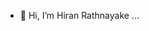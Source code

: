 - 👋 Hi, I’m Hiran Rathnayake ...



<!---
Hiranx/Hiranx is a ✨ special ✨ repository because its `README.md` (this file) appears on your GitHub profile.
You can click the Preview link to take a look at your changes.
--->
